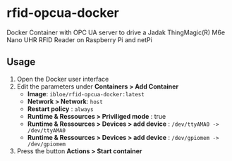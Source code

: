 # rfid-opcua-docker
Docker Container with OPC UA server to drive a Jadak ThingMagic(R) M6e Nano UHR RFID Reader on Raspberry Pi and netPi

## Usage 

1. Open the Docker user interface
2. Edit the parameters under **Containers > Add Container**
	* **Image**: `ibloe/rfid-opcua-docker:latest`
	* **Network > Network**: `host`
	* **Restart policy** : `always`
	* **Runtime & Ressources > Priviliged mode** : true
	* **Runtime & Ressources > Devices > add device** : `/dev/ttyAMA0 -> /dev/ttyAMA0`
	* **Runtime & Ressources > Devices > add device** : `/dev/gpiomem -> /dev/gpiomem`
3. Press the button **Actions > Start container**
